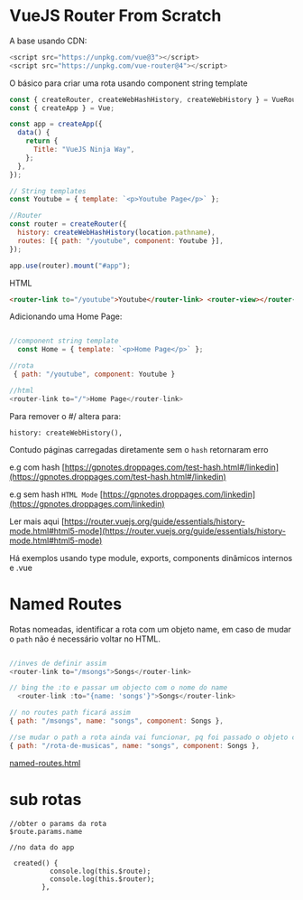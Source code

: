# VueJS Router From Scratch

A base usando CDN:

```js
<script src="https://unpkg.com/vue@3"></script>
<script src="https://unpkg.com/vue-router@4"></script>
```

O básico para criar uma rota usando component string template

```js
const { createRouter, createWebHashHistory, createWebHistory } = VueRouter;
const { createApp } = Vue;

const app = createApp({
  data() {
    return {
      Title: "VueJS Ninja Way",
    };
  },
});

// String templates
const Youtube = { template: `<p>Youtube Page</p>` };

//Router
const router = createRouter({
  history: createWebHashHistory(location.pathname),
  routes: [{ path: "/youtube", component: Youtube }],
});

app.use(router).mount("#app");
```

HTML

```html
<router-link to="/youtube">Youtube</router-link> <router-view></router-view>
```

Adicionando uma Home Page:

```js

//component string template
  const Home = { template: `<p>Home Page</p>` };

//rota
 { path: "/youtube", component: Youtube }

//html
<router-link to="/">Home Page</router-link>
```

Para remover o #/ altera para:

`history: createWebHistory(),`

Contudo páginas carregadas diretamente sem o `hash` retornaram erro

e.g com hash [https://gpnotes.droppages.com/test-hash.html#/linkedin](https://gpnotes.droppages.com/test-hash.html#/linkedin)

e.g sem hash `HTML Mode` [https://gpnotes.droppages.com/linkedin](https://gpnotes.droppages.com/linkedin)

Ler mais aqui [https://router.vuejs.org/guide/essentials/history-mode.html#html5-mode](https://router.vuejs.org/guide/essentials/history-mode.html#html5-mode)

Há exemplos usando type module, exports, components dinâmicos internos e .vue

# Named Routes

Rotas nomeadas, identificar a rota com um objeto name, em caso de mudar o `path` não é necessário voltar no HTML.

```js

//inves de definir assim
<router-link to="/msongs">Songs</router-link>

// bing the :to e passar um objecto com o nome do name
  <router-link :to="{name: 'songs'}">Songs</router-link>

// no routes path ficará assim
{ path: "/msongs", name: "songs", component: Songs },

//se mudar o path a rota ainda vai funcionar, pq foi passado o objeto com rota nomeada
{ path: "/rota-de-musicas", name: "songs", component: Songs },

```

[named-routes.html](https://v3.router.vuejs.org/guide/essentials/named-routes.html)

# sub rotas

```
//obter o params da rota
$route.params.name

//no data do app

 created() {
          console.log(this.$route);
          console.log(this.$router);
        },
```
